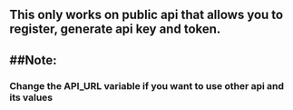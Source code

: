 <h2 align="left">This only works on public api that allows you to register, generate api key and token.<h2>
##Note: <h3>Change the API_URL variable if you want to use other api and its values<h3>
